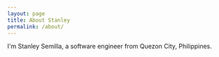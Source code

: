 ```yaml
---
layout: page
title: About Stanley
permalink: /about/
---
```


I'm Stanley Semilla, a software engineer from Quezon City, Philippines.